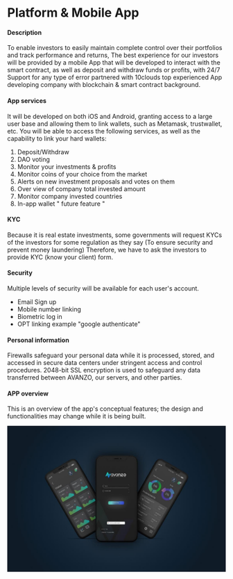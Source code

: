# Platform & Mobile App

#### Description

To enable investors to easily maintain complete control over their portfolios and track performance and returns, The best experience for our investors will be provided by a mobile App that will be developed to interact with the smart contract, as well as deposit and withdraw funds or profits, with 24/7 Support for any type of error partnered with 10clouds top experienced App developing company with blockchain & smart contract background.

#### App services

It will be developed on both iOS and Android, granting access to a large user base and allowing them to link wallets, such as Metamask, trustwallet, etc. You will be able to access the following services, as well as the capability to link your hard wallets:

1. Deposit/Withdraw
2. DAO voting
3. Monitor your investments & profits
4. Monitor coins of your choice from the market
5. Alerts on new investment proposals and votes on them
6. Over view of company total invested amount
7. Monitor company invested countries
8. In-app wallet " future feature "

#### KYC

Because it is real estate investments, some governments will request KYCs of the investors for some regulation as they say (To ensure security and prevent money laundering) Therefore, we have to ask the investors to provide KYC (know your client) form.

#### Security

Multiple levels of security will be available for each user's account.

* Email Sign up
* Mobile number linking
* Biometric log in
* OPT linking example "google authenticate"

#### Personal information

Firewalls safeguard your personal data while it is processed, stored, and accessed in secure data centers under stringent access and control procedures. 2048-bit SSL encryption is used to safeguard any data transferred between AVANZO, our servers, and other parties.

#### APP overview

This is an overview of the app's conceptual features; the design and functionalities may change while it is being built.

![Figure "7"](<../.gitbook/assets/Screenshot (69).png>)
